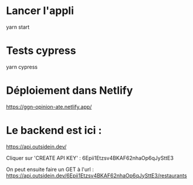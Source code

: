 # Lancer l'appli

yarn start

# Tests cypress

yarn cypress

# Déploiement dans Netlify

https://ggn-opinion-ate.netlify.app/

# Le backend est ici : 

https://api.outsidein.dev/

Cliquer sur 'CREATE API KEY' : 6Epii1Etzsv4BKAF62nhaOp6qJySttE3

On peut ensuite faire un GET à l'url : https://api.outsidein.dev/6Epii1Etzsv4BKAF62nhaOp6qJySttE3/restaurants